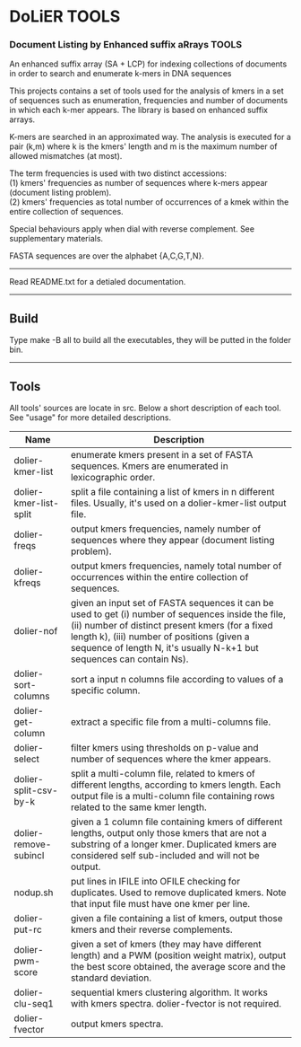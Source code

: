 # DoLiER TOOLS
### Document Listing by Enhanced suffix aRrays TOOLS
An enhanced suffix array (SA + LCP) for indexing collections of documents in order to search and enumerate k-mers in DNA sequences

This projects contains a set of tools used for the analysis of kmers in a set of sequences such as enumeration, frequencies and number of documents in which each k-mer appears.
The library is based on enhanced suffix arrays.


K-mers are searched in an approximated way. The analysis is executed for a pair (k,m) where k is the kmers' length and m is the maximum number of allowed mismatches (at most).

The term frequencies is used with two distinct accessions:<br/>
(1) kmers' frequencies as number of sequences where k-mers appear (document listing problem).<br/>
(2) kmers' frequencies as total number of occurrences of a kmek within the entire collection of sequences.<br/>

Special behaviours apply when dial with reverse complement. See supplementary materials.

FASTA sequences are over the alphabet {A,C,G,T,N}.

<hr />

Read README.txt for a detialed documentation.

<hr />

## Build
Type make -B all to build all the executables, they will be putted in the folder bin.

<hr />

## Tools
All tools' sources are locate in src.
Below a short description of each tool. See "usage" for more detailed descriptions.

Name | Description
----------------------- | -------------
dolier-kmer-list |	enumerate kmers present in a set of FASTA sequences. Kmers are enumerated in lexicographic order. 
dolier-kmer-list-split	|	split a file containing a list of kmers in n different files. Usually, it's used on a dolier-kmer-list output file.
dolier-freqs	|		output kmers frequencies, namely number of sequences where they appear (document listing problem).
 dolier-kfreqs	|		output kmers frequencies, namely total number of occurrences within the entire collection of sequences.
dolier-nof	|		given an input set of FASTA sequences it can be used to get (i) number of sequences inside the file, (ii) number of distinct present kmers (for a fixed length k), (iii) number of positions (given a sequence of length N, it's usually N-k+1 but sequences can contain Ns). 
dolier-sort-columns	|	sort a input n columns file according to values of a specific column.
dolier-get-column	|	extract a specific file from a multi-columns file.
dolier-select	|		filter kmers using thresholds on p-value and number of sequences where the kmer appears.
dolier-split-csv-by-k	|	split a multi-column file, related to kmers of different lengths, according to kmers length. Each output file is a multi-column file containing rows related to the same kmer length.
dolier-remove-subincl	|	given a 1 column file containing kmers of different lengths, output only those kmers that are not a substring of a longer kmer. Duplicated kmers are considered self sub-included and will not be output.
nodup.sh	|		put lines in IFILE into OFILE checking for duplicates. Used to remove duplicated kmers. Note that input file must have one kmer per line.
dolier-put-rc	|		given a file containing a list of kmers, output those kmers and their reverse complements.
dolier-pwm-score	|	given a set of kmers (they may have different length) and a PWM (position weight matrix), output the best score obtained, the average score and the standard deviation.
dolier-clu-seq1 |			sequential kmers clustering algorithm. It works with kmers spectra. dolier-fvector is not required.
dolier-fvector |			output kmers spectra.
